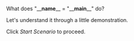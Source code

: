 What does "\_\_**name**\_\_ = "\_\_**main**\_\_" do?

Let's understand it through a little demonstration.

Click *Start Scenario* to proceed.